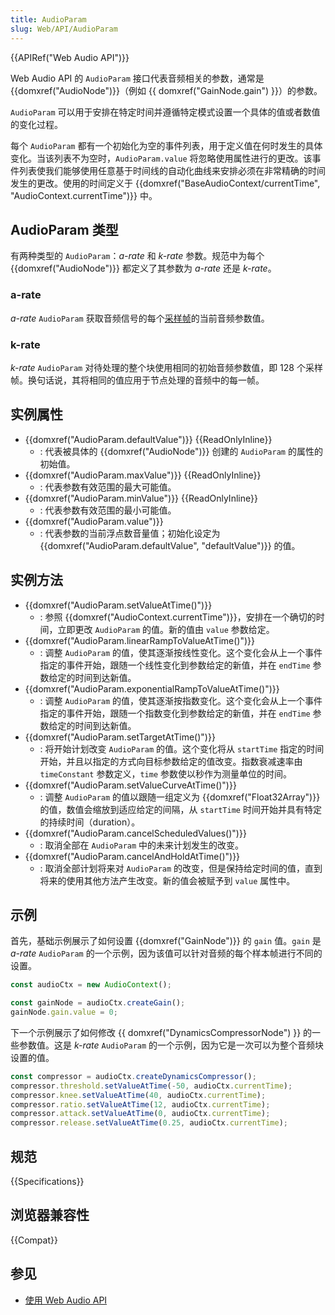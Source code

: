 ```yaml
---
title: AudioParam
slug: Web/API/AudioParam
---
```


{{APIRef("Web Audio API")}}

Web Audio API 的 `AudioParam` 接口代表音频相关的参数，通常是 {{domxref("AudioNode")}}（例如 {{ domxref("GainNode.gain") }}）的参数。

`AudioParam` 可以用于安排在特定时间并遵循特定模式设置一个具体的值或者数值的变化过程。

每个 `AudioParam` 都有一个初始化为空的事件列表，用于定义值在何时发生的具体变化。当该列表不为空时，`AudioParam.value` 将忽略使用属性进行的更改。该事件列表使我们能够使用任意基于时间线的自动化曲线来安排必须在非常精确的时间发生的更改。使用的时间定义于 {{domxref("BaseAudioContext/currentTime", "AudioContext.currentTime")}} 中。

## AudioParam 类型

有两种类型的 `AudioParam`：_a-rate_ 和 _k-rate_ 参数。规范中为每个 {{domxref("AudioNode")}} 都定义了其参数为 _a-rate_ 还是 _k-rate_。

### a-rate

_a-rate_ `AudioParam` 获取音频信号的每个[采样帧](Web/API/Web_Audio_API/Basic_concepts_behind_Web_Audio_API#音频片段：帧、样本和声道)的当前音频参数值。

### k-rate

_k-rate_ `AudioParam` 对待处理的整个块使用相同的初始音频参数值，即 128 个采样帧。换句话说，其将相同的值应用于节点处理的音频中的每一帧。

## 实例属性

- {{domxref("AudioParam.defaultValue")}} {{ReadOnlyInline}}
  - : 代表被具体的 {{domxref("AudioNode")}} 创建的 `AudioParam` 的属性的初始值。
- {{domxref("AudioParam.maxValue")}} {{ReadOnlyInline}}
  - : 代表参数有效范围的最大可能值。
- {{domxref("AudioParam.minValue")}} {{ReadOnlyInline}}
  - : 代表参数有效范围的最小可能值。
- {{domxref("AudioParam.value")}}
  - : 代表参数的当前浮点数音量值；初始化设定为 {{domxref("AudioParam.defaultValue", "defaultValue")}} 的值。

## 实例方法

- {{domxref("AudioParam.setValueAtTime()")}}
  - : 参照 {{domxref("AudioContext.currentTime")}}，安排在一个确切的时间，立即更改 `AudioParam` 的值。新的值由 `value` 参数给定。
- {{domxref("AudioParam.linearRampToValueAtTime()")}}
  - : 调整 `AudioParam` 的值，使其逐渐按线性变化。这个变化会从上一个事件指定的事件开始，跟随一个线性变化到参数给定的新值，并在 `endTime` 参数给定的时间到达新值。
- {{domxref("AudioParam.exponentialRampToValueAtTime()")}}
  - : 调整 `AudioParam` 的值，使其逐渐按指数变化。这个变化会从上一个事件指定的事件开始，跟随一个指数变化到参数给定的新值，并在 `endTime` 参数给定的时间到达新值。
- {{domxref("AudioParam.setTargetAtTime()")}}
  - : 将开始计划改变 `AudioParam` 的值。这个变化将从 `startTime` 指定的时间开始，并且以指定的方式向目标参数给定的值改变。指数衰减速率由 `timeConstant` 参数定义，`time` 参数使以秒作为测量单位的时间。
- {{domxref("AudioParam.setValueCurveAtTime()")}}
  - : 调整 `AudioParam` 的值以跟随一组定义为 {{domxref("Float32Array")}} 的值，数值会缩放到适应给定的间隔，从 `startTime` 时间开始并具有特定的持续时间（duration）。
- {{domxref("AudioParam.cancelScheduledValues()")}}
  - : 取消全部在 `AudioParam` 中的未来计划发生的改变。
- {{domxref("AudioParam.cancelAndHoldAtTime()")}}
  - : 取消全部计划将来对 `AudioParam` 的改变，但是保持给定时间的值，直到将来的使用其他方法产生改变。新的值会被赋予到 `value` 属性中。

## 示例

首先，基础示例展示了如何设置 {{domxref("GainNode")}} 的 `gain` 值。`gain` 是 _a-rate_ `AudioParam` 的一个示例，因为该值可以针对音频的每个样本帧进行不同的设置。

```js
const audioCtx = new AudioContext();

const gainNode = audioCtx.createGain();
gainNode.gain.value = 0;
```

下一个示例展示了如何修改 {{ domxref("DynamicsCompressorNode") }} 的一些参数值。这是 _k-rate_ `AudioParam` 的一个示例，因为它是一次可以为整个音频块设置的值。

```js
const compressor = audioCtx.createDynamicsCompressor();
compressor.threshold.setValueAtTime(-50, audioCtx.currentTime);
compressor.knee.setValueAtTime(40, audioCtx.currentTime);
compressor.ratio.setValueAtTime(12, audioCtx.currentTime);
compressor.attack.setValueAtTime(0, audioCtx.currentTime);
compressor.release.setValueAtTime(0.25, audioCtx.currentTime);
```

## 规范

{{Specifications}}

## 浏览器兼容性

{{Compat}}

## 参见

- [使用 Web Audio API](/zh-CN/docs/Web/API/Web_Audio_API/Using_Web_Audio_API)
